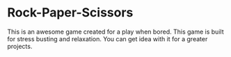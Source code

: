 # Rock-Paper-Scissors
This is an awesome game created for a play when bored.
This game is built for stress busting and relaxation.
You can get idea with it for a greater projects.
